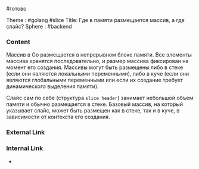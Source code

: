 #готово 

Theme : #golang #slice
Title: Где в памяти размещается массив, а где слайс?
Sphere : #backend

### Content

Массив в Go размещается в непрерывном блоке памяти. Все элементы массива хранятся последовательно, и размер массива фиксирован на момент его создания. Массивы могут быть размещены либо в стеке (если они являются локальными переменными), либо в куче (если они являются глобальными переменными или если их создание требует динамического выделения памяти).

Слайс сам по себе (структура `slice header`) занимает небольшой объем памяти и обычно размещается в стеке. Базовый массив, на который указывает слайс, может быть размещен как в стеке, так и в куче, в зависимости от контекста его создания.

### External Link



### Internal Link

- 